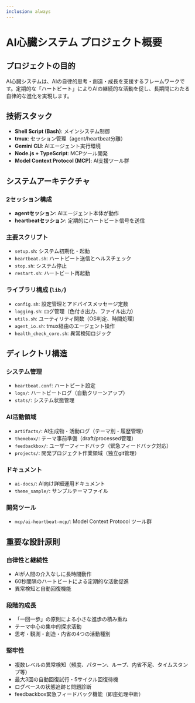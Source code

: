 ```yaml
---
inclusion: always
---
```


# AI心臓システム プロジェクト概要

## プロジェクトの目的
AI心臓システムは、AIの自律的思考・創造・成長を支援するフレームワークです。定期的な「ハートビート」によりAIの継続的な活動を促し、長期間にわたる自律的な進化を実現します。

## 技術スタック
- **Shell Script (Bash)**: メインシステム制御
- **tmux**: セッション管理（agent/heartbeat分離）
- **Gemini CLI**: AIエージェント実行環境
- **Node.js + TypeScript**: MCPツール開発
- **Model Context Protocol (MCP)**: AI支援ツール群

## システムアーキテクチャ

### 2セッション構成
- **agentセッション**: AIエージェント本体が動作
- **heartbeatセッション**: 定期的にハートビート信号を送信

### 主要スクリプト
- `setup.sh`: システム初期化・起動
- `heartbeat.sh`: ハートビート送信とヘルスチェック
- `stop.sh`: システム停止
- `restart.sh`: ハートビート再起動

### ライブラリ構成 (`lib/`)
- `config.sh`: 設定管理とアドバイスメッセージ定数
- `logging.sh`: ログ管理（色付き出力、ファイル出力）
- `utils.sh`: ユーティリティ関数（OS判定、時間処理）
- `agent_io.sh`: tmux経由のエージェント操作
- `health_check_core.sh`: 異常検知ロジック

## ディレクトリ構造

### システム管理
- `heartbeat.conf`: ハートビート設定
- `logs/`: ハートビートログ（自動クリーンアップ）
- `stats/`: システム状態管理

### AI活動領域
- `artifacts/`: AI生成物・活動ログ（テーマ別・履歴管理）
- `themebox/`: テーマ事前準備（draft/processed管理）
- `feedbackbox/`: ユーザーフィードバック（緊急フィードバック対応）
- `projects/`: 開発プロジェクト作業領域（独立git管理）

### ドキュメント
- `ai-docs/`: AI向け詳細運用ドキュメント
- `theme_sample/`: サンプルテーマファイル

### 開発ツール
- `mcp/ai-heartbeat-mcp/`: Model Context Protocol ツール群

## 重要な設計原則

### 自律性と継続性
- AIが人間の介入なしに長時間動作
- 60秒間隔のハートビートによる定期的な活動促進
- 異常検知と自動回復機能

### 段階的成長
- 「一回一歩」の原則による小さな進歩の積み重ね
- テーマ中心の集中的探求活動
- 思考・観測・創造・内省の4つの活動種別

### 堅牢性
- 複数レベルの異常検知（頻度、パターン、ループ、内省不足、タイムスタンプ等）
- 最大3回の自動回復試行・5サイクル回復待機
- ログベースの状態追跡と問題診断
- feedbackbox緊急フィードバック機能（即座処理中断）